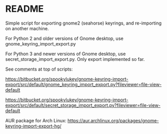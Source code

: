 # README #

Simple script for exporting gnome2 (seahorse) keyrings, and re-importing on another machine.

For Python 2 and older versions of Gnome desktop, use gnome_keyring_import_export.py

For Python 3 and newer versions of Gnome desktop, use secret_storage_import_export.py. Only export implemented so far.

See comments at top of scripts:

https://bitbucket.org/spookylukey/gnome-keyring-import-export/src/default/gnome_keyring_import_export.py?fileviewer=file-view-default

https://bitbucket.org/spookylukey/gnome-keyring-import-export/src/default/secret_storage_import_export.py?fileviewer=file-view-default

AUR package for Arch Linux: https://aur.archlinux.org/packages/gnome-keyring-import-export-hg/
